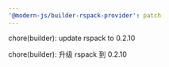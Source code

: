 ```yaml
---
'@modern-js/builder-rspack-provider': patch
---
```


chore(builder): update rspack to 0.2.10

chore(builder): 升级 rspack 到 0.2.10
